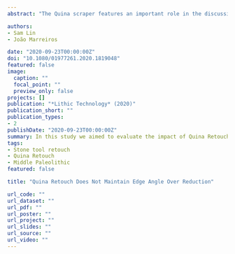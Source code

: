 ```yaml
---
abstract: "The Quina scraper features an important role in the discussion of European Middle Palaeolithic variability. Explanations for its characteristic retouch and blank morphology have ranged from economic to functional and cultural considerations. One hypothesis is that Quina retouch maintains the edge angle of the retouched margin, allowing the upkeep of high cutting potential despite repeated resharpening. In this study, we examine this hypothesis by using a sample of scrapers from the Middle Palaeolithic site of Roc de Marsal in southwest France. The results show that, when the influence of reduction intensity and flake thickness are controlled, Quina retouch has no detectable impact on the retouched edge angle. Instead, the overall higher edge angles among Quina scrapers are a product of continuous reduction and the use of thicker blanks. We discuss possible factors underlying the occurrence of Quina retouch with respect to lithic economy and function."

authors:
- Sam Lin
- João Marreiros

date: "2020-09-23T00:00:00Z"
doi: "10.1080/01977261.2020.1819048"
featured: false
image:
  caption: ""
  focal_point: ""
  preview_only: false
projects: []
publication: "*Lithic Technology* (2020)"
publication_short: ""
publication_types:
- 2
publishDate: "2020-09-23T00:00:00Z"
summary: In this study we aimed to evaluate the impact of Quina Retouch on the maintenance of the edge angle on the Middle Paleolithic scrapers. By addressing this question we also discussed past human technological strategies and techniques to improve stone tool function and durability over time.
tags:
- Stone tool retouch
- Quina Retouch
- Middle Paleolithic
featured: false

title: "Quina Retouch Does Not Maintain Edge Angle Over Reduction"

url_code: ""
url_dataset: ""
url_pdf: ""
url_poster: ""
url_project: ""
url_slides: ""
url_source: ""
url_video: ""
---
```

